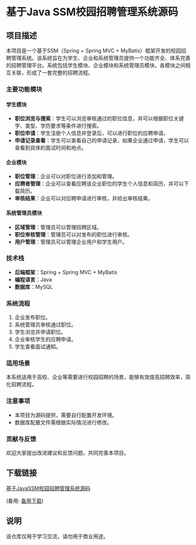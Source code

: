 # 基于Java SSM校园招聘管理系统源码

## 项目描述

本项目是一个基于SSM（Spring + Spring MVC + MyBatis）框架开发的校园招聘管理系统。该系统旨在为学生、企业和系统管理员提供一个功能齐全、体系完善的招聘管理平台。系统包括学生模块、企业模块和系统管理员模块，各模块之间相互关联，形成了一套完整的招聘流程。

### 主要功能模块

#### 学生模块
- **职位浏览与搜索**：学生可以浏览审核通过的职位信息，并可以根据职位关键字、类型、学历要求等条件进行搜索。
- **职位申请**：学生注册个人信息并登录后，可以进行职位的应聘申请。
- **申请记录查看**：学生可以查看自己的申请记录，如果企业通过申请，学生可以查看到具体的面试时间和地点。

#### 企业模块
- **职位管理**：企业可以对职位进行添加和管理。
- **应聘者管理**：企业可以查看应聘该企业职位的学生个人信息和简历，并可以下载简历。
- **审核结果**：企业可以对应聘申请进行审核，并给出审核结果。

#### 系统管理员模块
- **区域管理**：管理员可以管理招聘区域。
- **职位审核管理**：管理员可以对发布的职位进行审核。
- **用户管理**：管理员可以管理企业用户和学生用户。

### 技术栈
- **后端框架**：Spring + Spring MVC + MyBatis
- **编程语言**：Java
- **数据库**：MySQL

### 系统流程
1. 企业发布职位。
2. 系统管理员审核通过职位。
3. 学生浏览并申请职位。
4. 企业审核学生的应聘申请。
5. 学生查看面试通知。

### 适用场景
本系统适用于高校、企业等需要进行校园招聘的场景，能够有效提高招聘效率，简化招聘流程。

### 注意事项
- 本项目为源码提供，需要自行配置开发环境。
- 数据库配置文件需根据实际情况进行修改。

### 贡献与反馈
欢迎大家提出改进建议和反馈问题，共同完善本项目。

## 下载链接
[基于JavaSSM校园招聘管理系统源码](https://pan.quark.cn/s/158b62078ce5) 

(备用: [备用下载](https://pan.baidu.com/s/1-ydxEiK_Ji1be85BaKc-4Q?pwd=1234))

## 说明

该仓库仅用于学习交流，请勿用于商业用途。
